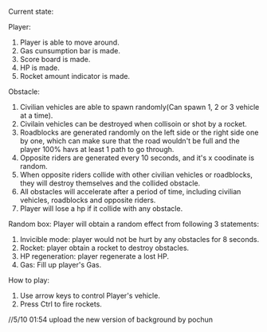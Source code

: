 Current state:

Player:
1. Player is able to move around.
2. Gas cunsumption bar is made.
3. Score board is made.
4. HP is made.
5. Rocket amount indicator is made.

Obstacle:
1. Civilian vehicles are able to spawn randomly(Can spawn 1, 2 or 3 vehicle at a time).
2. Civilain vehicles can be destroyed when collisoin or shot by a rocket.
3. Roadblocks are generated randomly on the left side or the right side one by one, which can make sure that the road wouldn't be full and the player 100% havs at least 1 path to go through.
4. Opposite riders are generated every 10 seconds, and it's x coodinate is random.
5. When opposite riders collide with other civilian vehicles or roadblocks, they will destroy themselves and the collided obstacle.
6. All obstacles will accelerate after a period of time, including civilian vehicles, roadblocks and opposite riders.
7. Player will lose a hp if it collide with any obstacle.

Random box:
Player will obtain a random effect from following 3 statements:
1. Invicible mode: player would not be hurt by any obstacles for 8 seconds.
2. Rocket: player obtain a rocket to destroy obstacles.
3. HP regeneration: player regenerate a lost HP.
4. Gas: Fill up player's Gas.


How to play:
1. Use arrow keys to control Player's vehicle.
2. Press Ctrl to fire rockets.

//5/10 01:54 upload the new version of background by pochun 


